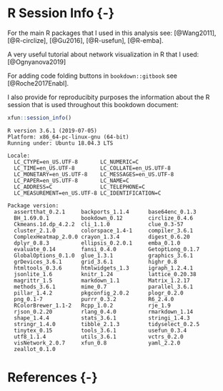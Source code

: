 # R Session Info {-}

For the main R packages that I used in this analysis see:
[@Wang2011], [@R-circlize], [@Gu2016], [@R-usefun], [@R-emba].

A very useful tutorial about network visualization in R that I used: [@Ognyanova2019]

For adding code folding buttons in `bookdown::gitbook` see [@Roche2017Enabl].

I also provide for reproducibity purposes the information about the R session that 
is used throughout this bookdown document:




```r
xfun::session_info()
```

```
R version 3.6.1 (2019-07-05)
Platform: x86_64-pc-linux-gnu (64-bit)
Running under: Ubuntu 18.04.3 LTS

Locale:
  LC_CTYPE=en_US.UTF-8       LC_NUMERIC=C              
  LC_TIME=en_US.UTF-8        LC_COLLATE=en_US.UTF-8    
  LC_MONETARY=en_US.UTF-8    LC_MESSAGES=en_US.UTF-8   
  LC_PAPER=en_US.UTF-8       LC_NAME=C                 
  LC_ADDRESS=C               LC_TELEPHONE=C            
  LC_MEASUREMENT=en_US.UTF-8 LC_IDENTIFICATION=C       

Package version:
  assertthat_0.2.1     backports_1.1.4      base64enc_0.1.3     
  BH_1.69.0.1          bookdown_0.12        circlize_0.4.6      
  Ckmeans.1d.dp_4.2.2  cli_1.1.0            clue_0.3-57         
  cluster_2.1.0        colorspace_1.4-1     compiler_3.6.1      
  ComplexHeatmap_2.0.0 crayon_1.3.4         digest_0.6.20       
  dplyr_0.8.3          ellipsis_0.2.0.1     emba_0.1.0          
  evaluate_0.14        fansi_0.4.0          GetoptLong_0.1.7    
  GlobalOptions_0.1.0  glue_1.3.1           graphics_3.6.1      
  grDevices_3.6.1      grid_3.6.1           highr_0.8           
  htmltools_0.3.6      htmlwidgets_1.3      igraph_1.2.4.1      
  jsonlite_1.6         knitr_1.24           lattice_0.20.38     
  magrittr_1.5         markdown_1.1         Matrix_1.2.17       
  methods_3.6.1        mime_0.7             parallel_3.6.1      
  pillar_1.4.2         pkgconfig_2.0.2      plogr_0.2.0         
  png_0.1-7            purrr_0.3.2          R6_2.4.0            
  RColorBrewer_1.1-2   Rcpp_1.0.2           rje_1.9             
  rjson_0.2.20         rlang_0.4.0          rmarkdown_1.14      
  shape_1.4.4          stats_3.6.1          stringi_1.4.3       
  stringr_1.4.0        tibble_2.1.3         tidyselect_0.2.5    
  tinytex_0.15         tools_3.6.1          usefun_0.3.4        
  utf8_1.1.4           utils_3.6.1          vctrs_0.2.0         
  visNetwork_2.0.7     xfun_0.8             yaml_2.2.0          
  zeallot_0.1.0       
```

# References {-}

